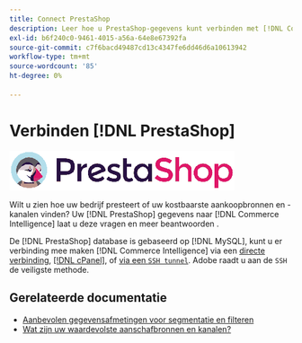 ```yaml
---
title: Connect PrestaShop
description: Leer hoe u PrestaShop-gegevens kunt verbinden met [!DNL Commerce Intelligence].
exl-id: b6f240c0-9461-4015-a56a-64e8e67392fa
source-git-commit: c7f6bacd49487cd13c4347fe6dd46d6a10613942
workflow-type: tm+mt
source-wordcount: '85'
ht-degree: 0%

---
```


# Verbinden [!DNL PrestaShop]

![](../../../assets/Prestashop-logo.png)

Wilt u zien hoe uw bedrijf presteert of uw kostbaarste aankoopbronnen en -kanalen vinden? Uw [!DNL PrestaShop] gegevens naar [!DNL Commerce Intelligence] laat u deze vragen en meer beantwoorden .

De [!DNL PrestaShop] database is gebaseerd op [!DNL MySQL], kunt u er verbinding mee maken [!DNL Commerce Intelligence] via een [directe verbinding](../integrations/mysql-via-a-direct-connection.md), [[!DNL cPanel]](../integrations/mysql-via-cpanel.md), of [via een `SSH tunnel`](../integrations/mysql-via-ssh-tunnel.md). Adobe raadt u aan de `SSH` de veiligste methode.

## Gerelateerde documentatie

* [Aanbevolen gegevensafmetingen voor segmentatie en filteren](../../../best-practices/segment-filter.md)
* [Wat zijn uw waardevolste aanschafbronnen en kanalen?](../../analysis/most-value-source-channel.md)
